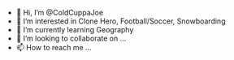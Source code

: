 - 👋 Hi, I’m @ColdCuppaJoe
- 👀 I’m interested in Clone Hero, Football/Soccer, Snowboarding
- 🌱 I’m currently learning Geography
- 💞️ I’m looking to collaborate on ...
- 📫 How to reach me ...

<!---
ColdCuppaJoe/ColdCuppaJoe is a ✨ special ✨ repository because its `README.md` (this file) appears on your GitHub profile.
You can click the Preview link to take a look at your changes.
--->
